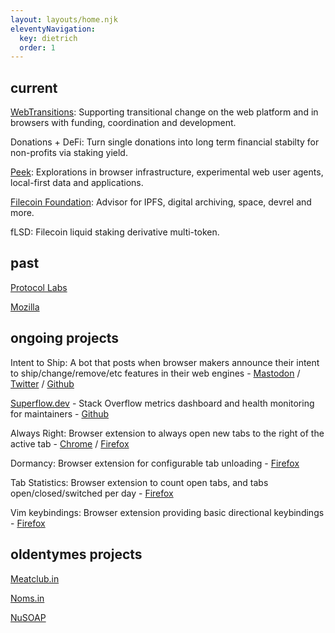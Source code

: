 ```yaml
---
layout: layouts/home.njk
eleventyNavigation:
  key: dietrich
  order: 1
---
```


## current

[WebTransitions](https://webtransitions.org): Supporting transitional change on the web platform and in browsers with funding, coordination and development.

Donations + DeFi: Turn single donations into long term financial stabilty for non-profits via staking yield.

[Peek](https://github.com/autonome/peek): Explorations in browser infrastructure, experimental web user agents, local-first data and applications.

[Filecoin Foundation](https://fil.org): Advisor for IPFS, digital archiving, space, devrel and more.

fLSD: Filecoin liquid staking derivative multi-token.

## past

[Protocol Labs](https://protocol.ai)

[Mozilla](https://mozilla.com)

## ongoing projects

Intent to Ship: A bot that posts when browser makers announce their intent to ship/change/remove/etc features in their web engines - [Mastodon](https://twitter.com/intenttoship/) / [Twitter](https://twitter.com/intenttoship/) / [Github](https://github.com/autonome/intenttoship-bot)

[Superflow.dev](https://superflow.dev) - Stack Overflow metrics dashboard and health monitoring for maintainers - [Github](https://github.com/autonome/superflow)

Always Right: Browser extension to always open new tabs to the right of the active tab - [Chrome](https://chromewebstore.google.com/detail/always-right/npjpaghfnndnnmjiliibnkmdfgbojokj) / [Firefox](https://addons.mozilla.org/en-US/firefox/addon/always-right/)

Dormancy: Browser extension for configurable tab unloading - [Firefox](https://addons.mozilla.org/en-US/firefox/addon/dormancy/)

Tab Statistics: Browser extension to count open tabs, and tabs open/closed/switched per day - [Firefox](https://addons.mozilla.org/en-US/firefox/addon/tab-count-button/)

Vim keybindings: Browser extension providing basic directional keybindings - [Firefox](https://addons.mozilla.org/en-US/firefox/addon/vimkeybindings/)

## oldentymes projects

[Meatclub.in](https://meatclub.in)

[Noms.in](https://noms.in)

[NuSOAP](https://sourceforge.net/projects/nusoap/)

